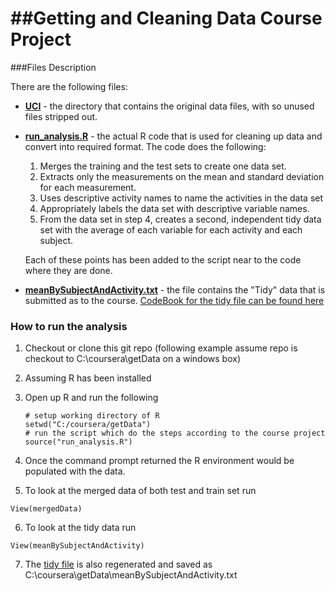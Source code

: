 ##Getting and Cleaning Data Course Project
=======

###Files Description

There are the following files:

* [**UCI**](https://github.com/davidtam28/getData/tree/master/UCI) - the directory that contains the original data files, with so unused files stripped out.

* [**run_analysis.R**](https://github.com/davidtam28/getData/blob/master/run_analysis.R) - the actual R code that is used for cleaning up data and convert into required format.  The code does the following:

   1. Merges the training and the test sets to create one data set.
   2. Extracts only the measurements on the mean and standard deviation for each measurement. 
   3. Uses descriptive activity names to name the activities in the data set
   4. Appropriately labels the data set with descriptive variable names. 
   5. From the data set in step 4, creates a second, independent tidy data set with the average of each variable for each activity and each subject.

   Each of these points has been added to the script near to the code where they are done.


* [**meanBySubjectAndActivity.txt**](https://github.com/davidtam28/getData/blob/master/meanBySubjectAndActivity.txt) - the file contains the "Tidy" data that is submitted as to the course.  [CodeBook for the tidy file can be found here](https://github.com/davidtam28/getData/blob/master/CodeBook.md)


### How to run the analysis


1. Checkout or clone this git repo (following example assume repo is checkout to C:\coursera\getData on a windows box)
2. Assuming R has been installed
3. Open up R and run the following

   ```
   # setup working directory of R
   setwd("C:/coursera/getData")
   # run the script which do the steps according to the course project
   source("run_analysis.R")
   ```

4. Once the command prompt returned the R environment would be populated with the data.
5. To look at the merged data of both test and train set run
 
  ```
  View(mergedData)
  ```

6. To look at the tidy data run

  ```
  View(meanBySubjectAndActivity)
  ```

7. The [tidy file](https://github.com/davidtam28/getData/blob/master/meanBySubjectAndActivity.txt) is also regenerated and saved as C:\coursera\getData\meanBySubjectAndActivity.txt
